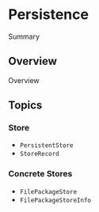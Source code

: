 # Persistence

Summary

## Overview

Overview

## Topics

### Store

- ``PersistentStore``
- ``StoreRecord``

### Concrete Stores

- ``FilePackageStore``
- ``FilePackageStoreInfo``
